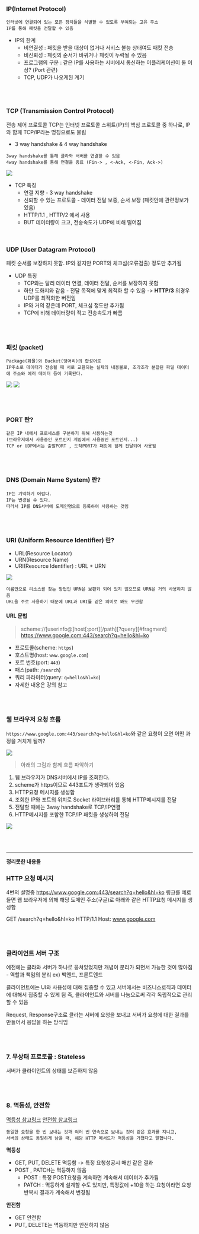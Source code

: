 ### IP(Internet Protocol)
~~~
인터넷에 연결되어 있는 모든 장치들을 식별할 수 있도록 부여되는 고유 주소
IP를 통해 패킷을 전달할 수 있음
~~~

* IP의 한계
    * 비연결성 : 패킷을 받을 대상이 없거나 서비스 불능 상태여도 패킷 전송
    * 비신뢰성 : 패킷의 순서가 바뀌거나 패킷이 누락될 수 있음
    * 프로그램의 구분 : 같은 IP를 사용하는 서버에서 통신하는 어플리케이션이 둘 이상? (Port 관련)
    * TCP, UDP가 나오게된 계기

<br> <br>

### TCP (Transmission Control Protocol)
전송 제어 프로토콜 TCP는 인터넷 프로토콜 스위트(IP)의 핵심 프로토콜 중 하나로, IP와 함께 TCP/IP라는 명칭으로도 불림

* 3 way handshake & 4 way handshake
~~~
3way handshake를 통해 클라와 서버를 연결할 수 있음
4way handshake를 통해 연결을 종료 (Fin-> , <-Ack, <-Fin, Ack->)
~~~

![](2022-02-04-14-50-24.png)

* TCP 특징
    * 연결 지향 - 3 way handshake
    * 신뢰할 수 있는 프로토콜 - 데이터 전달 보증, 순서 보장 (패킷안에 관련정보가 있음)
    * HTTP/1.1 , HTTP/2 에서 사용
    * BUT 데이터량이 크고, 전송속도가 UDP에 비해 떨어짐

<br>

### UDP (User Datagram Protocol)
패킷 순서를 보장하지 못함. IP와 같지만 PORT와 체크섬(오류검출) 정도만 추가됨

* UDP 특징
    * TCP와는 달리 데이터 연결, 데이터 전달, 순서를 보장하지 못함
    * 하얀 도화지와 같음 - 전달 목적에 맞게 최적화 할 수 있음 -> **HTTP/3** 의경우 UDP를 최적화한 버전임
    * IP와 거의 같은데 PORT, 체크섬 정도만 추가됨
    * TCP에 비해 데이터량이 적고 전송속도가 빠름


<br> <br>

### 패킷 (packet)
~~~
Package(화물)와 Bucket(덩어리)의 합성어로
IP주소로 데이터가 전송될 때 서로 교환되는 실제의 내용물로, 조각조각 분할된 파일 데이터에 주소와 에러 데이터 등이 기록된다.
~~~

![](2022-02-04-14-56-58.png)
![](2022-02-04-14-56-46.png)

<br> <br>

### PORT 란?
~~~
같은 IP 내에서 프로세스를 구분하기 위해 사용하는것
(브라우저에서 사용중인 포트인지 게임에서 사용중인 포트인지...)
TCP or UDP에서는 출발PORT , 도착PORT가 패킷에 함께 전달되어 사용됨
~~~

<br> <br>

### DNS (Domain Name System) 란?
~~~
IP는 기억하기 어렵다.
IP는 변경될 수 있다.
따라서 IP를 DNS서버에 도메인명으로 등록하여 사용하는 것임
~~~

<br> <br>

### URI (Uniform Resource Identifier) 란?
* URL(Resource Locator)
* URN(Resource Name)
* URI(Resource Identifier) : URL + URN

![](2022-02-04-14-57-44.png)

~~~
이름만으로 리소스를 찾는 방법인 URN은 보편화 되어 있지 않으므로 URN은 거의 사용하지 않음
URL을 주로 사용하기 때문에 URL과 URI를 같은 의미로 봐도 무관함
~~~

#### URL 문법
> scheme://[userinfo@]host[:port][/path][?query][#fragment]
> https://www.google.com:443/search?q=hello&hl=ko

* 프로토콜(scheme: `https`)
* 호스트명(host: `www.google.com`)
* 포트 번호(port: `443`)
* 패스(path: `/search`)
* 쿼리 파라미터(query: `q=hello&hl=ko`)
* 자세한 내용은 강의 참고

<br> <br>

### 웹 브라우저 요청 흐름
`https://www.google.com:443/search?q=hello&hl=ko`와 같은 요청이 오면 어떤 과정을 거치게 될까?

![](2022-02-04-14-49-48.png)

> 아래의 그림과 함께 흐름 파악하기
1. 웹 브라우저가 DNS서버에서 IP를 조회한다.
2. scheme가 https이므로 443포트가 생략되어 있음
3. HTTP요청 메시지를 생성함
4. 조회한 IP와 포트의 위치로 Socket 라이브러리를 통해 HTTP메시지를 전달
5. 전달할 때에는 3way handshake로 TCP/IP연결
6. HTTP메시지를 포함한 TCP/IP 패킷을 생성하여 전달

![](2022-02-04-15-08-22.png)

<br> <br>








***

**정리못한 내용들**

### HTTP 요청 메시지
4번의 설명중 https://www.google.com:443/search?q=hello&hl=ko 링크를 예로들면
웹 브라우저에 의해 해당 도메인 주소(구글)로 아래와 같은 HTTP요청 메시지를 생성함

GET /search?q=hello&hl=ko HTTP/1.1
Host: www.google.com

<br> <br>


### 클라이언트 서버 구조
예전에는 클라와 서버가 하나로 뭉쳐있었지만 개념이 분리가 되면서 가능한 것이 많아짐 - 역할과 책임의 분리 ex) 백엔드, 프론트엔드

클라이언트에는 UI와 사용성에 대해 집중할 수 있고
서버에서는 비즈니스로직과 데이터에 대해서 집중할 수 있게 됨
즉, 클라이언트와 서버를 나눔으로써 각각 독립적으로 관리할 수 있음

Request, Response구조로 클라는 서버에 요청을 보내고 서버가 요청에 대한 결과를 만들어서 응답을 하는 방식임


<br> <br>




### 7. 무상태 프로토콜 : Stateless
서버가 클라이언트의 상태를 보존하지 않음



<br> <br>



### 8. 멱등성, 안전함
[멱등성 참고링크](https://developer.mozilla.org/ko/docs/Glossary/Idempotent)
[안전함 참고링크](https://developer.mozilla.org/ko/docs/Glossary/Safe)

~~~
동일한 요청을 한 번 보내는 것과 여러 번 연속으로 보내는 것이 같은 효과를 지니고,
서버의 상태도 동일하게 남을 때, 해당 HTTP 메서드가 멱등성을 가졌다고 말합니다. 
~~~

**멱등성**
* GET, PUT, DELETE 멱등함 -> 특정 요청성공시 매번 같은 결과
* POST , PATCH는 멱등하지 않음 
    * POST : 특정 POST요청을 계속하면 계속해서 데이터가 추가됨
    * PATCH : 멱등하게 설계할 수도 있지만, 특정값에 +10을 하는 요청이라면 요청 반복시 결과가 계속해서 변경됨

**안전함**
* GET 안전함
* PUT, DELETE는 멱등하지만 안전하지 않음
